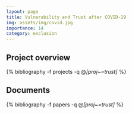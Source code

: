 ```yaml
---
layout: page
title: Vulnerability and Trust after COVID-19
img: assets/img/covid.jpg
importance: 14
category: exclusion 
---
```


## Project overview

<div class="publications">

  {% bibliography -f projects -q @*[proj~=trust]* %}

</div>

## Documents

<div class="publications">

  {% bibliography -f papers -q @*[proj~=trust]* %}

</div>



